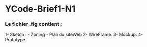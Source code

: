 # YCode-Brief1-N1

### Le fichier .fig contient :

1- Sketch :
          - Zoning
          - Plan du siteWeb
2- WireFrame.
3- Mockup.
4- Prototype.
